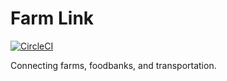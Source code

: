 # Farm Link

[![CircleCI](https://circleci.com/gh/TheAlacrityCo/farm_link/tree/master.svg?style=svg)](https://circleci.com/gh/TheAlacrityCo/farm_link/tree/master)

Connecting farms, foodbanks, and transportation.
